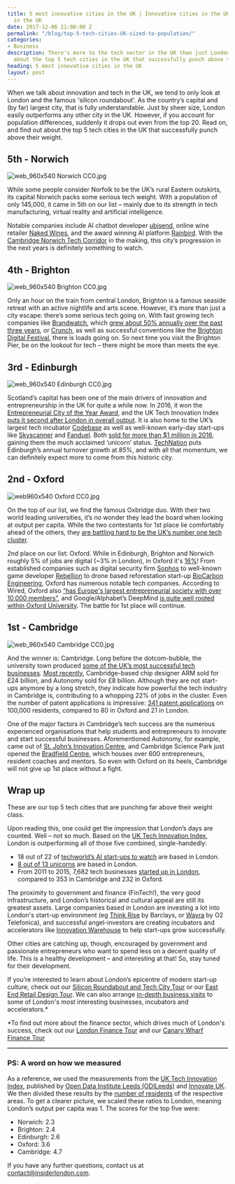```yaml
---
title: 5 most innovative cities in the UK | Innovative cities in the UK | Innovation
  in the UK
date: 2017-12-06 11:00:00 Z
permalink: "/blog/top-5-tech-cities-UK-sized-to-population/"
categories:
- Business
description: There's more to the tech sector in the UK than just London. Find out
  about the top 5 tech cities in the UK that successfully punch above their weight.
heading: 5 most innovative cities in the UK
layout: post
---
```


When we talk about innovation and tech in the UK, we tend to only look at London and the famous 'silicon roundabout'. As the country’s capital and (by far) largest city, that is fully understandable. Just by sheer size, London easily outperforms any other city in the UK. However, if you account for population differences, suddenly it drops out even from the top 20. Read on, and find out about the top 5 tech cities in the UK that successfully punch above their weight.

## 5th - Norwich
![web_960x540 Norwich CC0.jpg](/uploads/web_960x540%20Norwich%20CC0.jpg)

While some people consider Norfolk to be the UK’s rural Eastern outskirts, its capital Norwich packs some serious tech weight. With a population of only 145,000, it came in 5th on our list – mainly due to its strength in tech manufacturing, virtual reality and artificial intelligence.

Notable companies include AI chatbot developer [ubisend](https://www.ubisend.com/), online wine retailer [Naked Wines](https://www.nakedwines.com/), and the award winning AI platform [Rainbird]( http://rainbird.ai). With the [Cambridge Norwich Tech Corridor](http://www.techcorridor.co.uk/) in the making, this city’s progression in the next years is definitely something to watch.

## 4th - Brighton

![web_960x540 Brighton CC0.jpg](/uploads/web_960x540%20Brighton%20CC0.jpg)

Only an hour on the train from central London, Brighton is a famous seaside retreat with an active nightlife and arts scene. However, it’s more than just a city escape: there’s some serious tech going on. With fast growing tech companies like [Brandwatch]( https://www.brandwatch.com/), which [grew about 50% annually over the past three years](http://www.fasttrack.co.uk/league-tables/tech-track-100/league-table/), or [Crunch](https://www.crunch.co.uk/), as well as successful conventions like the [Brighton Digital Festival](http://brightondigitalfestival.co.uk/), there is loads going on. So next time you visit the Brighton Pier, be on the lookout for tech – there might be more than meets the eye.

## 3rd - Edinburgh

![web_960x540 Edinburgh CC0.jpg](/uploads/web_960x540%20Edinburgh%20CC0.jpg)

Scotland’s capital has been one of the main drivers of innovation and entrepreneurship in the UK for quite a while now. In 2016, it won the [Entrepreneurial City of the Year Award](https://www.greatbritishentrepreneurawards.com/2016-winners/), and the UK Tech Innovation Index [puts it second after London in overall output](http://odileeds.org/projects/uk-tech-innovation-index/?options=true&datagroup=All%20Technology&location=null). It is also home to the UK’s largest tech incubator [Codebase](https://www.thisiscodebase.com/) as well as well-known early-day start-ups like [Skyscanner](https://www.skyscanner.net/) and [Fanduel](https://www.fanduel.com/). Both [sold for more than $1 million in 2016](https://venturebeat.com/2016/11/24/scottish-unicorns-skyscanner-and-fanduel-reveal-their-exit-plans-1-week-apart/), gaining them the much acclaimed ‘unicorn’ status. [TechNation](https://technation.techcityuk.com/cluster/edinburgh/) puts Edinburgh’s annual turnover growth at 85%, and with all that momentum, we can definitely expect more to come from this historic city.

## 2nd - Oxford

![web960x540 Oxford CC0.jpg](/uploads/web960x540%20Oxford%20CC0.jpg)

On the top of our list, we find the famous Oxbridge duo. With their two world leading universities, it’s no wonder they lead the board when looking at output per capita. While the two contestants for 1st place lie comfortably ahead of the others, they [are battling hard to be the UK’s number one tech cluster](http://uk.businessinsider.com/oxford-university-rejected-claims-that-cambridge-produces-better-startups-2017-9).

2nd place on our list: Oxford. While in Edinburgh, Brighton and Norwich roughly 5% of jobs are digital (~3% in London), in Oxford it's [16%](https://technation.techcityuk.com/cluster/oxford/)! From established companies such as digital security firm [Sophos](https://www.sophos.com/) to well-known game developer [Rebellion](https://rebellion.com) to drone based reforestation start-up [BioCarbon Engineering](https://www.biocarbonengineering.com/), Oxford has numerous notable tech companies. According to Wired, Oxford also [“has Europe's largest entrepreneurial society with over 10,000 members”](http://www.wired.co.uk/article/digital-oxford), and Google/Alphabet’s DeepMind [is quite well rooted within Oxford University](http://uk.businessinsider.com/deepmind-paying-phd-students-oxford-google-alphabet-university-2017-1). The battle for 1st place will continue.

## 1st - Cambridge

![web_960x540 Cambridge CC0.jpg](/uploads/web_960x540%20Cambridge%20CC0.jpg)

And the winner is: Cambridge. Long before the dotcom-bubble, the university town produced [some of the UK’s most successful tech businesses](https://technation.techcityuk.com/cluster/cambridge/). [Most recently](http://uk.businessinsider.com/oxford-university-rejected-claims-that-cambridge-produces-better-startups-2017-9), Cambridge-based chip designer ARM sold for £24 billion, and Autonomy sold for £8 billion. Although they are not start-ups anymore by a long stretch, they indicate how powerful the tech industry in Cambridge is, contributing to a whopping 22% of jobs in the cluster. Even the number of patent applications is impressive: [341 patent applications](http://www.theweek.co.uk/81214/top-ten-most-innovative-cities-in-the-uk) on 100,000 residents, compared to 80 in Oxford and 21 in London.

One of the major factors in Cambridge’s tech success are the numerous experienced organisations that help students and entrepreneurs to innovate and start successful businesses. Aforementioned Autonomy, for example, came out of [St. John’s Innovation Centre](http://stjohns.co.uk/), and Cambridge Science Park just opened the [Bradfield Centre](http://www.cambridgesciencepark.co.uk/company-directory/bradfield-centre/), which houses over 600 entrepreneurs, resident coaches and mentors. So even with Oxford on its heels, Cambridge will not give up 1st place without a fight.

## Wrap up

These are our top 5 tech cities that are punching far above their weight class.

Upon reading this, one could get the impression that London’s days are counted. Well – not so much. Based on the [UK Tech Innovation Index](http://odileeds.org/projects/uk-tech-innovation-index/), London is outperforming all of those five combined, single-handedly:

- 18 out of 22 of [techworld’s AI start-ups to watch](https://www.techworld.com/picture-gallery/startups/uk-ai-startups-watch-hottest-machine-learning-startups-in-uk-3645606/) are based in London.
- [8 out of 13 unicorns](https://www.cbinsights.com/research-unicorn-companies) are based in London.
- From 2011 to 2015, 7,682 tech businesses [started up in London](https://technation.techcityuk.com/cluster/london/), compared to 353 in Cambridge and 232 in Oxford.

The proximity to government and finance (FinTech!), the very good infrastructure, and London’s historical and cultural appeal are still its greatest assets. Large companies based in London are investing a lot into London's start-up environment (eg [Think Rise](https://thinkrise.com/) by Barclays, or [Wayra](https://wayra.co.uk/) by O2 Telefonica), and successful angel-investors are creating incubators and accelerators like [Innovation Warehouse](http://www.innovationwarehouse.org/) to help start-ups grow successfully.

Other cities are catching up, though, encouraged by government and passionate entrepreneurs who want to spend less on a decent quality of life. This is a healthy development – and interesting at that! So, stay tuned for their development.

If you’re interested to learn about London’s epicentre of modern start-up culture, check out our [Silicon Roundabout and Tech City Tour](/london/educational-tours/silicon-roundabout-and-tech-city-tour/) or our [East End Retail Design Tour](/london/educational-tours/retail-design/#east-end-retail-design). We can also arrange [in-depth business visits](/london/company-visits/) to some of London's most interesting businesses, incubators and accelerators.*

*To find out more about the finance sector, which drives much of London's success, check out our [London Finance Tour](/london/educational-tours/london-finance-walking-tour/) and our [Canary Wharf Finance Tour](/london/educational-tours/london-finance-walking-tour/#canary-wharf-walking-tour)

<hr style="border-top: 1px solid #8c8b8b;">

### PS: A word on how we measured
As a reference, we used the measurements from the [UK Tech Innovation Index](http://odileeds.org/projects/uk-tech-innovation-index/), published by [Open Data Institute Leeds (ODILeeds)](http://odileeds.org/) and [Innovate UK](https://www.gov.uk/government/organisations/innovate-uk). We then divided these results by the [number of residents](http://ukpopulation2017.com/) of the respective areas. To get a clearer picture, we scaled these ratios to London, meaning London’s output per capita was 1. The scores for the top five were:

- Norwich: 2.3
- Brighton: 2.4
- Edinburgh: 2.6
- Oxford: 3.6
- Cambridge: 4.7

If you have any further questions, contact us at [contact@insiderlondon.com](mailto:contact@insiderlondon.com).
